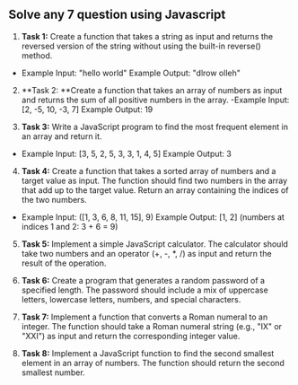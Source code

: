 ## Solve any 7 question using Javascript

1. **Task 1:** Create a function that takes a string as input and returns the reversed version of the string without using the built-in reverse() method.

- Example Input: "hello world" Example Output: "dlrow olleh"

2. **Task 2: **Create a function that takes an array of numbers as input and returns the sum of all positive numbers in the array.
   -Example Input: [2, -5, 10, -3, 7] Example Output: 19

3. **Task 3:** Write a JavaScript program to find the most frequent element in an array and return it.

- Example Input: [3, 5, 2, 5, 3, 3, 1, 4, 5] Example Output: 3

4. **Task 4:** Create a function that takes a sorted array of numbers and a target value as input. The function should find two numbers in the array that add up to the target value. Return an array containing the indices of the two numbers.

- Example Input: ([1, 3, 6, 8, 11, 15], 9) Example Output: [1, 2] (numbers at indices 1 and 2: 3 + 6 = 9)

5. **Task 5:** Implement a simple JavaScript calculator. The calculator should take two numbers and an operator (+, -, \*, /) as input and return the result of the operation.

6. **Task 6:** Create a program that generates a random password of a specified length. The password should include a mix of uppercase letters, lowercase letters, numbers, and special characters.

7. **Task 7:** Implement a function that converts a Roman numeral to an integer. The function should take a Roman numeral string (e.g., "IX" or "XXI") as input and return the corresponding integer value.

8. **Task 8:** Implement a JavaScript function to find the second smallest element in an array of numbers. The function should return the second smallest number.
